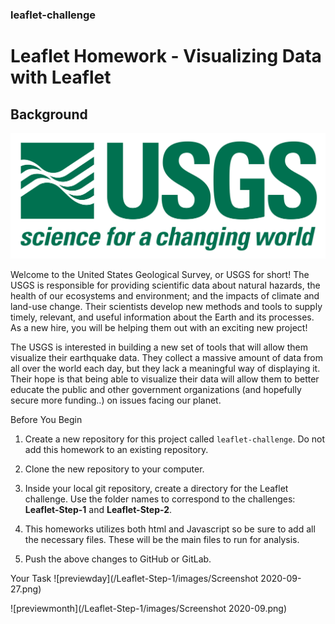 ### leaflet-challenge
# Leaflet Homework - Visualizing Data with Leaflet

## Background
![USGS](/Leaflet-Step-1/images/1-Logo.png)
<p>Welcome to the United States Geological Survey, or USGS for short! The USGS is responsible for providing scientific data about natural hazards, the health of our ecosystems and environment; and the impacts of climate and land-use change. Their scientists develop new methods and tools to supply timely, relevant, and useful information about the Earth and its processes. As a new hire, you will be helping them out with an exciting new project!</p>
<p>The USGS is interested in building a new set of tools that will allow them visualize their earthquake data. They collect a massive amount of data from all over the world each day, but they lack a meaningful way of displaying it. Their hope is that being able to visualize their data will allow them to better educate the public and other government organizations (and hopefully secure more funding..) on issues facing our planet.</p>

Before You Begin


1. Create a new repository for this project called   <code>leaflet-challenge</code>. Do not add this homework to an existing repository.


2. Clone the new repository to your computer.


3. Inside your local git repository, create a directory for the Leaflet challenge. Use the folder names to correspond to the challenges: **Leaflet-Step-1** and **Leaflet-Step-2**.


4. This homeworks utilizes both html and Javascript so be sure to add all the necessary files. These will be the main files to run for analysis.


5. Push the above changes to GitHub or GitLab.



Your Task
![previewday](/Leaflet-Step-1/images/Screenshot 2020-09-27.png)

![previewmonth](/Leaflet-Step-1/images/Screenshot 2020-09.png)
